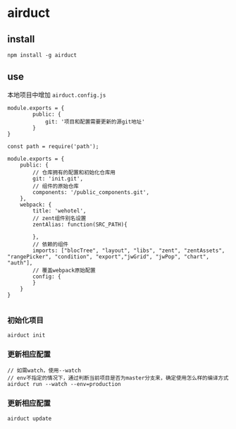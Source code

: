 # airduct

## install

```
npm install -g airduct
```

## use
本地项目中增加 `airduct.config.js`

```
module.exports = {
        public: {
            git: '项目和配置需要更新的源git地址'
        }
}

const path = require('path');

module.exports = {
	public: {
		// 仓库拥有的配置和初始化仓库用
		git: 'init.git',
		// 组件的原始仓库
		components: '/public_components.git',
	},
	webpack: {
		title: 'wehotel',
		// zent组件别名设置
		zentAlias: function(SRC_PATH){
		    
		},
		// 依赖的组件
		imports: ["blocTree", "layout", "libs", "zent", "zentAssets", "rangePicker", "condition", "export","jwGrid", "jwPop", "chart", "auth"],
		// 覆盖webpack原始配置
		config: {
		}
	}
}


```

### 初始化项目

```
airduct init
```

### 更新相应配置

```
// 如需watch，使用--watch
// env不指定的情况下，通过判断当前项目是否为master分支来，确定使用怎么样的编译方式
airduct run --watch --env=production
```

### 更新相应配置

```
airduct update
```